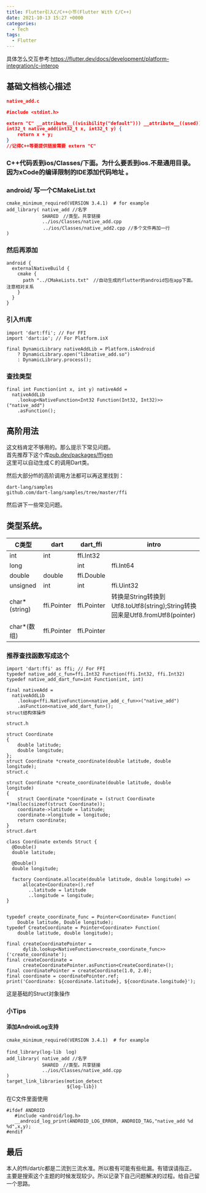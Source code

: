 ```yaml
---
title: Flutter引入C/C++小节(Flutter With C/C++)
date: 2021-10-13 15:27 +0000
categories:
  - Tech
tags:
  - Flutter
---
```


具体怎么交互参考:https://flutter.dev/docs/development/platform-integration/c-interop

## 基础文档核心描述
```json
native_add.c

#include <stdint.h>

extern "C" __attribute__((visibility("default"))) __attribute__((used))
int32_t native_add(int32_t x, int32_t y) {
    return x + y;
}
//记得C++等要提供链接需要 extern "C"
```

### C++代码丢到ios/Classes/下面。为什么要丢到ios.不是通用目录。因为xCode的编译限制的IDE添加代码地址 。  
### android/ 写一个CMakeList.txt   

```
cmake_minimum_required(VERSION 3.4.1)  # for example
add_library( native_add //名字
             SHARED　//类型。共享链接
             ../ios/Classes/native_add.cpp
　　　　　　　　../ios/Classes/native_add2.cpp //多个文件再加一行
)
```
### 然后再添加
```
android {
  externalNativeBuild {
    cmake {
      path "../CMakeLists.txt"　//自动生成的flutter的android包在app下面。注意相对关系
    }
  }
}
```
### 引入ffi库

```
import 'dart:ffi'; // For FFI
import 'dart:io'; // For Platform.isX

final DynamicLibrary nativeAddLib = Platform.isAndroid
    ? DynamicLibrary.open("libnative_add.so")
    : DynamicLibrary.process();
```
    
### 查找类型
```
final int Function(int x, int y) nativeAdd =
  nativeAddLib
    .lookup<NativeFunction<Int32 Function(Int32, Int32)>>("native_add")
    .asFunction();
```    
## 高阶用法
这文档肯定不够用的。那么提示下常见问题。  
首先推荐下这个库[​pub.dev/packages/ffigen](https://pub.dev/packages/ffigen)  
这里可以自动生成Ｃ的调用Dart类。

然后大部分ffi的高阶调用方法都可以再这里找到：
```
dart-lang/samples
​github.com/dart-lang/samples/tree/master/ffi
```

然后讲下一些常见问题。

## 类型系统。

|C类型|dart|dart_ffi|intro
|---|---|---|--|
|int|int|ffi.Int32||   
|long||int|ffi.Int64||	  
|double|double|ffi.Double||
|unsigned|int|int|ffi.Uint32|unsinged基本就是前面开始为U|  
|char*(string)|ffi.Pointer<Utf8>|ffi.Pointer<Utf8>|转换是String转换到Utf8.toUtf8(string);String转换回来是Utf8.fromUtf8(pointer)|  
|char*(数组)|ffi.Pointer<Uint8>|ffi.Pointer<Uint8>||  



### 推荐查找函数写成这个

```
import 'dart:ffi' as ffi; // For FFI
typedef native_add_c_fun=ffi.Int32 Function(ffi.Int32, ffi.Int32)
typedef native_add_dart_fun=int Function(int, int)

final nativeAdd =
  nativeAddLib
    .lookup<ffi.NativeFunction<native_add_c_fun>>("native_add")
    .asFunction<native_add_dart_fun>();
struct结构体操作

struct.h

struct Coordinate
{
    double latitude;
    double longitude;
};
struct Coordinate *create_coordinate(double latitude, double longitude);
struct.c

struct Coordinate *create_coordinate(double latitude, double longitude)
{
    struct Coordinate *coordinate = (struct Coordinate *)malloc(sizeof(struct Coordinate));
    coordinate->latitude = latitude;
    coordinate->longitude = longitude;
    return coordinate;
}
struct.dart

class Coordinate extends Struct {
  @Double()
  double latitude;

  @Double()
  double longitude;

  factory Coordinate.allocate(double latitude, double longitude) =>
      allocate<Coordinate>().ref
        ..latitude = latitude
        ..longitude = longitude;
}


typedef create_coordinate_func = Pointer<Coordinate> Function(
    Double latitude, Double longitude);
typedef CreateCoordinate = Pointer<Coordinate> Function(
    double latitude, double longitude);

final createCoordinatePointer =
      dylib.lookup<NativeFunction<create_coordinate_func>>('create_coordinate');
final createCoordinate =
      createCoordinatePointer.asFunction<CreateCoordinate>();
final coordinatePointer = createCoordinate(1.0, 2.0);
final coordinate = coordinatePointer.ref;
print('Coordinate: ${coordinate.latitude}, ${coordinate.longitude}');
```
这是基础的Struct对象操作

### 小Tips
#### 添加AndroidLog支持
```
cmake_minimum_required(VERSION 3.4.1)  # for example

find_library(log-lib　log)
add_library( native_add //名字
             SHARED　//类型。共享链接
             ../ios/Classes/native_add.cpp
)
target_link_libraries(motion_detect
                      ${log-lib})
```
在C文件里面使用
```
#ifdef ANDROID
   #include <android/log.h>
   __android_log_print(ANDROID_LOG_ERROR, ANDROID_TAG,"native_add %d %d",x,y);
#endif
```
## 最后
本人的ffi/dart/c都是二流到三流水准。所以极有可能有些纰漏。有错误请指正。   
主要是搜索这个主题的时候发现较少。所以记录下自己问题解决的过程。给自己留一个思路。   